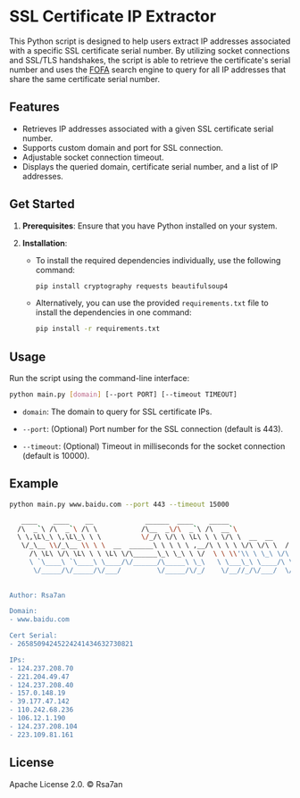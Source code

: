 # SSL Certificate IP Extractor

This Python script is designed to help users extract IP addresses associated with a specific SSL certificate serial number. By utilizing socket connections and SSL/TLS handshakes, the script is able to retrieve the certificate's serial number and uses the [FOFA](https://fofa.info) search engine to query for all IP addresses that share the same certificate serial number.



## Features

- Retrieves IP addresses associated with a given SSL certificate serial number.
- Supports custom domain and port for SSL connection.
- Adjustable socket connection timeout.
- Displays the queried domain, certificate serial number, and a list of IP addresses.



## Get Started

1. **Prerequisites**: Ensure that you have Python installed on your system.

2. **Installation**:

   - To install the required dependencies individually, use the following command:

     ```bash
     pip install cryptography requests beautifulsoup4
     ```

   - Alternatively, you can use the provided `requirements.txt` file to install the dependencies in one command:

     ```bash
     pip install -r requirements.txt
     ```



## Usage

Run the script using the command-line interface:

```bash
python main.py [domain] [--port PORT] [--timeout TIMEOUT]
```

- `domain`: The domain to query for SSL certificate IPs.

- `--port`: (Optional) Port number for the SSL connection (default is 443).

- `--timeout`: (Optional) Timeout in milliseconds for the socket connection (default is 10000).

  

## Example

```bash
python main.py www.baidu.com --port 443 --timeout 15000

   ____    ____    __             ______  ____    _____                                      
  /\  _`\ /\  _`\ /\ \           /\__  _\/\  _`\ /\  __`\                                    
  \ \,\L\_\ \,\L\_\ \ \          \/_/\ \/\ \ \L\ \ \ \/\ \  __  __     __   _ __   __  __    
   \/_\__ \\/_\__ \\ \ \  __  ______\ \ \ \ \ ,__/\ \ \ \ \/\ \/\ \  /'__`\/\`'__\/\ \/\ \   
     /\ \L\ \/\ \L\ \ \ \L\ \/\______\_\ \_\ \ \/  \ \ \\'\\ \ \_\ \/\  __/\ \ \/ \ \ \_\ \  
     \ `\____\ `\____\ \____/\/______/\_____\ \_\   \ \___\_\ \____/\ \____\\ \_\  \/`____ \ 
      \/_____/\/_____/\/___/         \/_____/\/_/    \/__//_/\/___/  \/____/ \/_/   `/___/> \
                                                                                       /\___/
                                                                                       \/__/                                                                      
Author: Rsa7an

Domain:
- www.baidu.com

Cert Serial:
- 26585094245224241434632730821

IPs:
- 124.237.208.70
- 221.204.49.47
- 124.237.208.40
- 157.0.148.19
- 39.177.47.142
- 110.242.68.236
- 106.12.1.190
- 124.237.208.104
- 223.109.81.161
```



## License

Apache License 2.0.  © Rsa7an